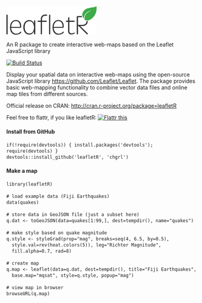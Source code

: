 <img src="leafletR_logo.png" alt="leafletR" />

An R package to create interactive web-maps based on the Leaflet JavaScript library

[![Build Status](https://api.travis-ci.org/chgrl/leafletR.png)](https://travis-ci.org/chgrl/leafletR)

Display your spatial data on interactive web-maps using the open-source JavaScript library https://github.com/Leaflet/Leaflet. The package provides basic web-mapping functionality to combine vector data files and online map tiles from different sources.

Official release on CRAN: http://cran.r-project.org/package=leafletR

Feel free to flattr, if you like leafletR: <a href="https://flattr.com/submit/auto?user_id=chgrl&amp;url=https%3A%2F%2Fgithub.com/chgrl/leafletR" target="_blank"><img src="http://api.flattr.com/button/flattr-badge-large.png" alt="Flattr this" title="Flattr this" border="0" /></a>

#### Install from GitHub
```
if(!require(devtools)) { install.packages('devtools'); require(devtools) }
devtools::install_github('leafletR', 'chgrl')
```

#### Make a map
```
library(leafletR)

# load example data (Fiji Earthquakes)
data(quakes)

# store data in GeoJSON file (just a subset here)
q.dat <- toGeoJSON(data=quakes[1:99,], dest=tempdir(), name="quakes")

# make style based on quake magnitude
q.style <- styleGrad(prop="mag", breaks=seq(4, 6.5, by=0.5), 
  style.val=rev(heat.colors(5)), leg="Richter Magnitude", 
  fill.alpha=0.7, rad=8)

# create map
q.map <- leaflet(data=q.dat, dest=tempdir(), title="Fiji Earthquakes", 
  base.map="mqsat", style=q.style, popup="mag")

# view map in browser
browseURL(q.map)
```


